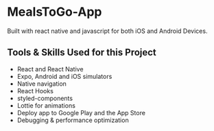 # MealsToGo-App
Built with react native and javascript for both iOS and Android Devices.

## Tools & Skills Used for this Project
  * React and React Native
* Expo, Android and iOS simulators
* Native navigation
* React Hooks
* styled-components
* Lottie for animations
* Deploy app to Google Play and the App Store
* Debugging & performance optimization
